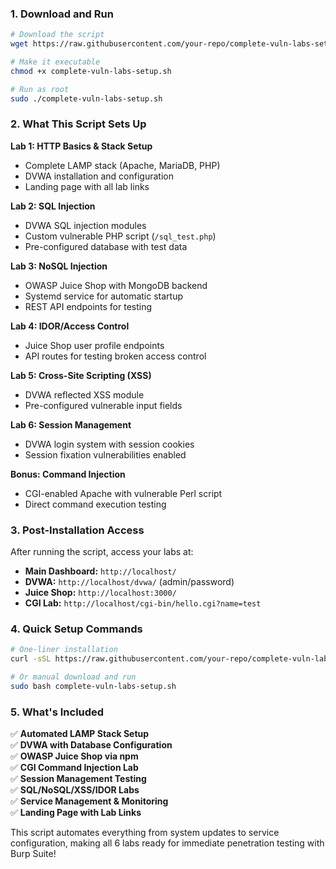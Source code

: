 ### 1. Download and Run
```bash
# Download the script
wget https://raw.githubusercontent.com/your-repo/complete-vuln-labs-setup.sh

# Make it executable
chmod +x complete-vuln-labs-setup.sh

# Run as root
sudo ./complete-vuln-labs-setup.sh
```

### 2. What This Script Sets Up

**Lab 1: HTTP Basics & Stack Setup**
- Complete LAMP stack (Apache, MariaDB, PHP)
- DVWA installation and configuration
- Landing page with all lab links

**Lab 2: SQL Injection**
- DVWA SQL injection modules
- Custom vulnerable PHP script (`/sql_test.php`)
- Pre-configured database with test data

**Lab 3: NoSQL Injection**
- OWASP Juice Shop with MongoDB backend
- Systemd service for automatic startup
- REST API endpoints for testing

**Lab 4: IDOR/Access Control**
- Juice Shop user profile endpoints
- API routes for testing broken access control

**Lab 5: Cross-Site Scripting (XSS)**
- DVWA reflected XSS module
- Pre-configured vulnerable input fields

**Lab 6: Session Management**
- DVWA login system with session cookies
- Session fixation vulnerabilities enabled

**Bonus: Command Injection**
- CGI-enabled Apache with vulnerable Perl script
- Direct command execution testing

### 3. Post-Installation Access

After running the script, access your labs at:

- **Main Dashboard:** `http://localhost/`
- **DVWA:** `http://localhost/dvwa/` (admin/password)
- **Juice Shop:** `http://localhost:3000/`
- **CGI Lab:** `http://localhost/cgi-bin/hello.cgi?name=test`

### 4. Quick Setup Commands

```bash
# One-liner installation
curl -sSL https://raw.githubusercontent.com/your-repo/complete-vuln-labs-setup.sh | sudo bash

# Or manual download and run
sudo bash complete-vuln-labs-setup.sh
```

### 5. What's Included

✅ **Automated LAMP Stack Setup**  
✅ **DVWA with Database Configuration**  
✅ **OWASP Juice Shop via npm**  
✅ **CGI Command Injection Lab**  
✅ **Session Management Testing**  
✅ **SQL/NoSQL/XSS/IDOR Labs**  
✅ **Service Management & Monitoring**  
✅ **Landing Page with Lab Links**

This script automates everything from system updates to service configuration, making all 6 labs ready for immediate penetration testing with Burp Suite!

